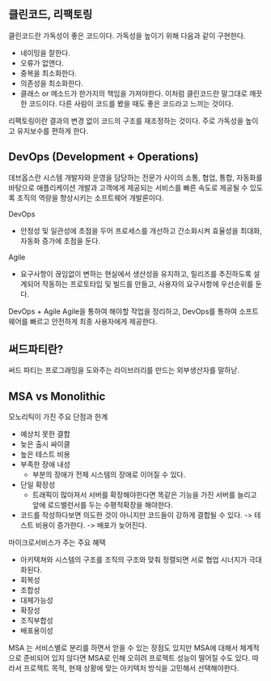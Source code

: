 ## 클린코드, 리팩토링
클린코드란 가독성이 좋은 코드이다. 가독성을 높이기 위해 다음과 같이 구현한다.
- 네이밍을 잘한다.
- 오류가 없앤다.
- 중복을 최소화한다.
- 의존성을 최소화한다.
- 클래스 or 메소드가 한가지의 책임을 가져야한다.
이처럼 클린코드란 말그대로 깨끗한 코드이다. 다른 사람이 코드를 봤을 때도 좋은 코드라고 느끼는 것이다.

리팩토링이란 결과의 변경 없이 코드의 구조를 재조정하는 것이다. 주로 가독성을 높이고 유지보수를 편하게 한다.

## DevOps (Development + Operations)
데브옵스란 시스템 개발자와 운영을 담당하는 전문가 사이의 소통, 협업, 통합, 자동화를 바탕으로 애플리케이션 개발과 고객에게 제공되는 서비스를 빠른 속도로 제공될 수 있도록 조직의 역량을 향상시키는 소프트웨어 개발론이다.

DevOps
- 안정성 및 일관성에 초점을 두어 프로세스를 개선하고 간소화시켜 효율성을 최대화, 자동화 증가에 초점을 둔다.

Agile
- 요구사항이 끊임없이 변하는 현실에서 생산성을 유지하고, 릴리즈를 추진하도록 설계되어 작동하는 프로토타입 및 빌드를 만들고, 사용자의 요구사항에 우선순위를 둔다.

DevOps + Agile
Agile을 통하여 해야할 작업을 정리하고, DevOps를 통하여 소프트웨어를 빠르고 안전하게 최종 사용자에게 제공한다.

## 써드파티란?
써드 파티는 프로그래밍을 도와주는 라이브러리를 만드는 외부생산자를 말하낟.

## MSA vs Monolithic
모노리틱이 가진 주요 단점과 한계
- 예상치 못한 결합
- 늦은 출시 싸이클
- 높은 테스트 비용
- 부족한 장애 내성
    - 부분의 장애가 전체 시스템의 장애로 이어질 수 있다.
- 단일 확장성
    - 트래픽이 많아져서 서버를 확장해야한다면 똑같은 기능을 가진 서버를 늘리고 앞에 로드밸런서를 두는 수평적확장을 해야한다.
- 코드를 작성하다보면 의도한 것이 아니지만 코드들이 강하게 결합될 수 있다. -> 테스트 비용이 증가한다. -> 배포가 늦어진다.

마이크로서비스가 주는 주요 혜택
- 아키텍쳐와 시스템의 구조를 조직의 구조와 맞춰 정렬되면 서로 협업 시너지가 극대화된다.
- 회복성
- 조합성
- 대체가능성
- 확장성
- 조직부합성
- 배포용이성

MSA 는 서비스별로 분리를 하면서 얻을 수 있는 장점도 있지만 MSA에 대해서 체계적으로 준비되어 있지 않다면 MSA로 인해 오히려 프로젝트 성능이 떨어질 수도 있다. 따라서 프로젝트 목적, 현재 상황에 맞는 아키텍처 방식을 고민해서 선택해야한다.
